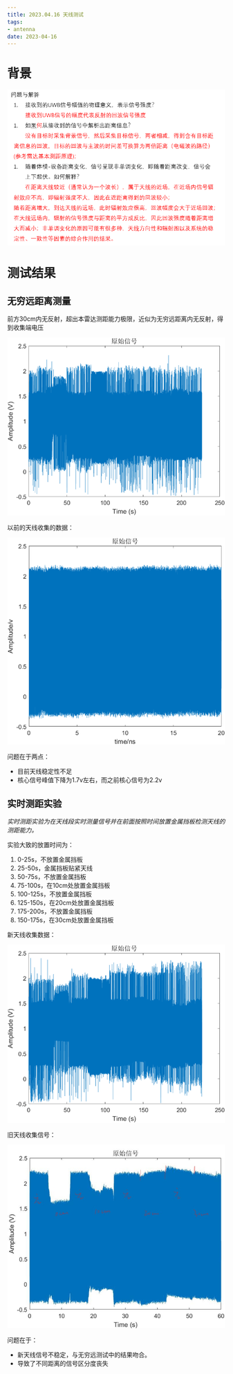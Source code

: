 ```yaml
---
title: 2023.04.16 天线测试
tags:
- antenna
date: 2023-04-16
---
```


# 背景

![](report/attachments/96251ac46494ab01294e570e352c426.png)

# 测试结果

## 无穷远距离测量

前方30cm内无反射，超出本雷达测距能力极限，近似为无穷远距离内无反射，得到收集端电压

![](report/attachments/7983094eb03d1dcc285edf9c1768018.png)

以前的天线收集的数据：

![](report/attachments/f5d557933b15f8ea7f6861f70663d13.png)

问题在于两点：

* 目前天线稳定性不足
* 核心信号峰值下降为1.7v左右，而之前核心信号为2.2v

## 实时测距实验

*实时测距实验为在天线段实时测量信号并在前面按照时间放置金属挡板检测天线的测距能力。*

实验大致的放置时间为：
1. 0-25s，不放置金属挡板
2. 25-50s，金属挡板贴紧天线
3. 50-75s，不放置金属挡板
4. 75-100s，在10cm处放置金属挡板
5. 100-125s，不放置金属挡板
6. 125-150s，在20cm处放置金属挡板
7. 175-200s，不放置金属挡板
8. 150-175s，在30cm处放置金属挡板

新天线收集数据：

![](report/attachments/abaec3368e16f2c9be67b5edbba39be.png)

旧天线收集信号：

![](report/attachments/ac4c5aa53392835d3db04a78e73476b.png)

问题在于：

* 新天线信号不稳定，与无穷远测试中的结果吻合。
* 导致了不同距离的信号区分度丧失
